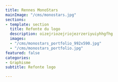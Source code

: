 ```yaml
---
title: Rennes MonoStars
mainImage: "/cms/monostars.jpg"
sections:
- template: section
  title: Refonte du logo
  description: oizejriozejriojezrzeriyuiyhhgfhg
  images:
  - "/cms/monostars_portfolio_992x590.jpg"
  - "/cms/monostars_portfolio.jpg"
featured: false
categories:
- Graphisme
subtitle: Refonte logo

---
```

